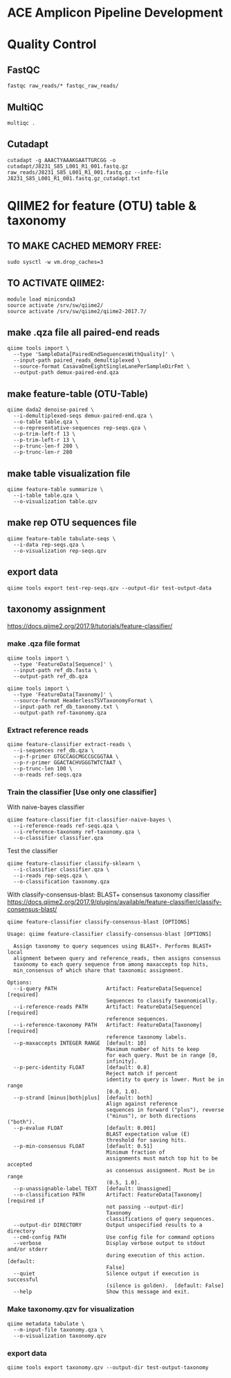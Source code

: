 # ACE Amplicon Pipeline Development

# Quality Control

## FastQC
```
fastqc raw_reads/* fastqc_raw_reads/
```

## MultiQC
```
multiqc .
```

## Cutadapt
```
cutadapt -g AAACTYAAAKGAATTGRCGG -o cutadapt/J8231_S85_L001_R1_001.fastq.gz raw_reads/J8231_S85_L001_R1_001.fastq.gz --info-file J8231_S85_L001_R1_001.fastq.gz_cutadapt.txt
```

# QIIME2 for feature (OTU) table & taxonomy

## TO MAKE CACHED MEMORY FREE:
```
sudo sysctl -w vm.drop_caches=3
```

## TO ACTIVATE QIIME2:
```
module load miniconda3
source activate /srv/sw/qiime2/
source activate /srv/sw/qiime2/qiime2-2017.7/
```

## make .qza file all paired-end reads
```
qiime tools import \
  --type 'SampleData[PairedEndSequencesWithQuality]' \
  --input-path paired_reads_demultiplexed \
  --source-format CasavaOneEightSingleLanePerSampleDirFmt \
  --output-path demux-paired-end.qza
```

## make feature-table (OTU-Table)
```
qiime dada2 denoise-paired \
  --i-demultiplexed-seqs demux-paired-end.qza \
  --o-table table.qza \
  --o-representative-sequences rep-seqs.qza \
  --p-trim-left-f 13 \
  --p-trim-left-r 13 \
  --p-trunc-len-f 280 \
  --p-trunc-len-r 280
```

## make table visualization file
```
qiime feature-table summarize \
  --i-table table.qza \
  --o-visualization table.qzv
```

## make rep OTU sequences file
```
qiime feature-table tabulate-seqs \
  --i-data rep-seqs.qza \
  --o-visualization rep-seqs.qzv
```

## export data
```
qiime tools export test-rep-seqs.qzv --output-dir test-output-data
```

## taxonomy assignment
 https://docs.qiime2.org/2017.9/tutorials/feature-classifier/

### make .qza file format
```
qiime tools import \
  --type 'FeatureData[Sequence]' \
  --input-path ref_db.fasta \
  --output-path ref_db.qza

qiime tools import \
  --type 'FeatureData[Taxonomy]' \
  --source-format HeaderlessTSVTaxonomyFormat \
  --input-path ref_db_taxonomy.txt \
  --output-path ref-taxonomy.qza
```

### Extract reference reads
```
qiime feature-classifier extract-reads \
  --i-sequences ref_db.qza \
  --p-f-primer GTGCCAGCMGCCGCGGTAA \
  --p-r-primer GGACTACHVGGGTWTCTAAT \
  --p-trunc-len 100 \
  --o-reads ref-seqs.qza
```

### Train the classifier [Use only one classifier]

With naive-bayes classifier

```
qiime feature-classifier fit-classifier-naive-bayes \
  --i-reference-reads ref-seqs.qza \
  --i-reference-taxonomy ref-taxonomy.qza \
  --o-classifier classifier.qza
```
  
Test the classifier

```
qiime feature-classifier classify-sklearn \
  --i-classifier classifier.qza \
  --i-reads rep-seqs.qza \
  --o-classification taxonomy.qza
```

With classify-consensus-blast: BLAST+ consensus taxonomy classifier
https://docs.qiime2.org/2017.9/plugins/available/feature-classifier/classify-consensus-blast/

```
qiime feature-classifier classify-consensus-blast [OPTIONS]
```

```
Usage: qiime feature-classifier classify-consensus-blast [OPTIONS]

  Assign taxonomy to query sequences using BLAST+. Performs BLAST+ local
  alignment between query and reference_reads, then assigns consensus
  taxonomy to each query sequence from among maxaccepts top hits,
  min_consensus of which share that taxonomic assignment.

Options:
  --i-query PATH                Artifact: FeatureData[Sequence]  [required]
                                Sequences to classify taxonomically.
  --i-reference-reads PATH      Artifact: FeatureData[Sequence]  [required]
                                reference sequences.
  --i-reference-taxonomy PATH   Artifact: FeatureData[Taxonomy]  [required]
                                reference taxonomy labels.
  --p-maxaccepts INTEGER RANGE  [default: 10]
                                Maximum number of hits to keep
                                for each query. Must be in range [0,
                                infinity].
  --p-perc-identity FLOAT       [default: 0.8]
                                Reject match if percent
                                identity to query is lower. Must be in range
                                [0.0, 1.0].
  --p-strand [minus|both|plus]  [default: both]
                                Align against reference
                                sequences in forward ("plus"), reverse
                                ("minus"), or both directions ("both").
  --p-evalue FLOAT              [default: 0.001]
                                BLAST expectation value (E)
                                threshold for saving hits.
  --p-min-consensus FLOAT       [default: 0.51]
                                Minimum fraction of
                                assignments must match top hit to be accepted
                                as consensus assignment. Must be in range
                                (0.5, 1.0].
  --p-unassignable-label TEXT   [default: Unassigned]
  --o-classification PATH       Artifact: FeatureData[Taxonomy] [required if
                                not passing --output-dir]
                                Taxonomy
                                classifications of query sequences.
  --output-dir DIRECTORY        Output unspecified results to a directory
  --cmd-config PATH             Use config file for command options
  --verbose                     Display verbose output to stdout and/or stderr
                                during execution of this action.  [default:
                                False]
  --quiet                       Silence output if execution is successful
                                (silence is golden).  [default: False]
  --help                        Show this message and exit.
```


### Make taxonomy.qzv for visualization

```
qiime metadata tabulate \
  --m-input-file taxonomy.qza \
  --o-visualization taxonomy.qzv
```

### export data
```
qiime tools export taxonomy.qzv --output-dir test-output-taxonomy
```
